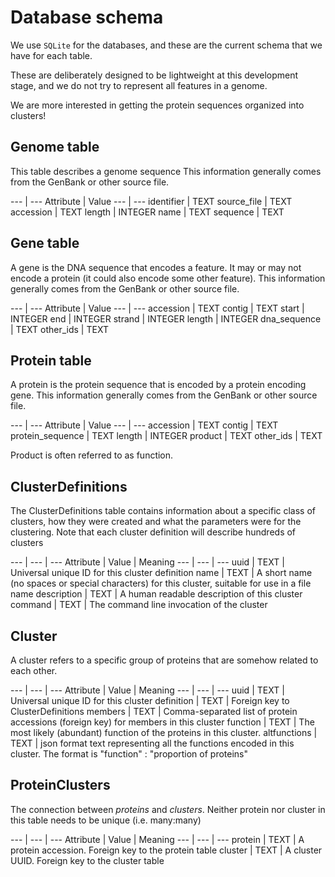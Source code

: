 # Database schema

We use `SQLite` for the databases, and these are the current schema that we have for each table.

These are deliberately designed to be lightweight at this development stage, and we do not try to represent all features in a genome.

We are more interested in getting the protein sequences organized into clusters!

## Genome table

This table describes a genome sequence
This information generally comes from the GenBank or other source file.

--- | ---
Attribute | Value
--- | ---
identifier | TEXT
source_file | TEXT
accession | TEXT
length | INTEGER
name | TEXT
sequence | TEXT

## Gene table

A gene is the DNA sequence that encodes a feature. It may or may not encode a protein (it could also encode some other feature).
This information generally comes from the GenBank or other source file.

--- | ---
Attribute | Value
--- | ---
accession | TEXT
contig | TEXT
start | INTEGER
end | INTEGER
strand | INTEGER
length | INTEGER
dna_sequence | TEXT
other_ids | TEXT

## Protein table

A protein is the protein sequence that is encoded by a protein encoding gene. 
This information generally comes from the GenBank or other source file.

--- | ---
Attribute | Value
--- | ---
accession | TEXT
contig | TEXT
protein_sequence | TEXT
length | INTEGER
product | TEXT
other_ids | TEXT

Product is often referred to as function.

## ClusterDefinitions

The ClusterDefinitions table contains information about a specific class of clusters, how they were created and what the parameters were for the clustering.
Note that each cluster definition will describe hundreds of clusters

--- | --- | ---
Attribute | Value | Meaning
--- | --- | ---
uuid | TEXT | Universal unique ID for this cluster definition
name | TEXT | A short name (no spaces or special characters) for this cluster, suitable for use in a file name
description | TEXT | A human readable description of this cluster
command | TEXT | The command line invocation of the cluster


## Cluster

A cluster refers to a specific group of proteins that are somehow related to each other.

--- | --- | ---
Attribute | Value | Meaning
--- | --- | ---
uuid | TEXT | Universal unique ID for this cluster
definition | TEXT | Foreign key to ClusterDefinitions
members | TEXT | Comma-separated list of protein accessions (foreign key) for members in this cluster
function | TEXT | The most likely (abundant) function of the proteins in this cluster.
altfunctions | TEXT | json format text representing all the functions encoded in this cluster. The format is "function" : "proportion of proteins"

## ProteinClusters

The connection between *proteins* and *clusters*. Neither protein nor cluster in this table needs to be unique (i.e. many:many)

--- | --- | ---
Attribute | Value | Meaning
--- | --- | ---
protein | TEXT | A protein accession. Foreign key to the protein table
cluster | TEXT | A cluster UUID. Foreign key to the cluster table
